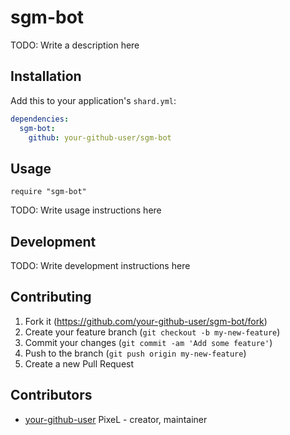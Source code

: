 # sgm-bot

TODO: Write a description here

## Installation

Add this to your application's `shard.yml`:

```yaml
dependencies:
  sgm-bot:
    github: your-github-user/sgm-bot
```

## Usage

```crystal
require "sgm-bot"
```

TODO: Write usage instructions here

## Development

TODO: Write development instructions here

## Contributing

1. Fork it (<https://github.com/your-github-user/sgm-bot/fork>)
2. Create your feature branch (`git checkout -b my-new-feature`)
3. Commit your changes (`git commit -am 'Add some feature'`)
4. Push to the branch (`git push origin my-new-feature`)
5. Create a new Pull Request

## Contributors

- [your-github-user](https://github.com/your-github-user) PixeL - creator, maintainer
